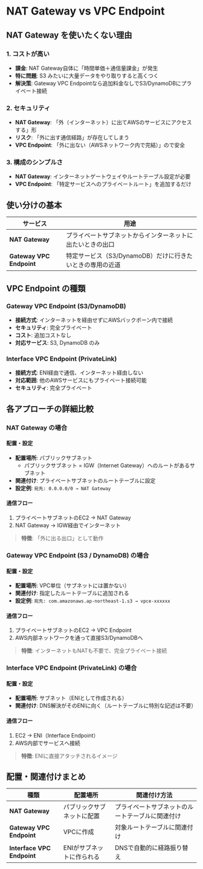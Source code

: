 # NAT Gateway vs VPC Endpoint

## NAT Gateway を使いたくない理由

### 1. コストが高い
- **課金**: NAT Gateway自体に「時間単価＋通信量課金」が発生
- **特に問題**: S3 みたいに大量データをやり取りすると高くつく
- **解決策**: Gateway VPC Endpointなら追加料金なしでS3/DynamoDBにプライベート接続

### 2. セキュリティ
- **NAT Gateway**: 「外（インターネット）に出てAWSのサービスにアクセスする」形
- **リスク**: 「外に出す通信経路」が存在してしまう
- **VPC Endpoint**: 「外に出ない（AWSネットワーク内で完結）」ので安全

### 3. 構成のシンプルさ
- **NAT Gateway**: インターネットゲートウェイやルートテーブル設定が必要
- **VPC Endpoint**: 「特定サービスへのプライベートルート」を追加するだけ

## 使い分けの基本

| サービス | 用途 |
|---------|------|
| **NAT Gateway** | プライベートサブネットからインターネットに出たいときの出口 |
| **Gateway VPC Endpoint** | 特定サービス（S3/DynamoDB）だけに行きたいときの専用の近道 |

## VPC Endpoint の種類

### Gateway VPC Endpoint (S3/DynamoDB)
- **接続方式**: インターネットを経由せずにAWSバックボーン内で接続
- **セキュリティ**: 完全プライベート
- **コスト**: 追加コストなし
- **対応サービス**: S3, DynamoDB のみ

### Interface VPC Endpoint (PrivateLink)
- **接続方式**: ENI経由で通信、インターネット経由しない
- **対応範囲**: 他のAWSサービスにもプライベート接続可能
- **セキュリティ**: 完全プライベート

## 各アプローチの詳細比較

### NAT Gateway の場合

#### 配置・設定
- **配置場所**: パブリックサブネット
  - パブリックサブネット = IGW（Internet Gateway）へのルートがあるサブネット
- **関連付け**: プライベートサブネットのルートテーブルに設定
- **設定例**: `宛先: 0.0.0.0/0 → NAT Gateway`

#### 通信フロー
1. プライベートサブネットのEC2 → NAT Gateway
2. NAT Gateway → IGW経由でインターネット

> **特徴**: 「外に出る出口」として動作

### Gateway VPC Endpoint (S3 / DynamoDB) の場合

#### 配置・設定
- **配置場所**: VPC単位（サブネットには置かない）
- **関連付け**: 指定したルートテーブルに追加される
- **設定例**: `宛先: com.amazonaws.ap-northeast-1.s3 → vpce-xxxxxx`

#### 通信フロー
1. プライベートサブネットのEC2 → VPC Endpoint
2. AWS内部ネットワークを通って直接S3/DynamoDBへ

> **特徴**: インターネットもNATも不要で、完全プライベート接続

### Interface VPC Endpoint (PrivateLink) の場合

#### 配置・設定
- **配置場所**: サブネット（ENIとして作成される）
- **関連付け**: DNS解決がそのENIに向く（ルートテーブルに特別な記述は不要）

#### 通信フロー
1. EC2 → ENI（Interface Endpoint）
2. AWS内部でサービスへ接続

> **特徴**: ENIに直接アタッチされるイメージ

## 配置・関連付けまとめ

| 種類 | 配置場所 | 関連付け方法 |
|------|----------|-------------|
| **NAT Gateway** | パブリックサブネットに配置 | プライベートサブネットのルートテーブルに関連付け |
| **Gateway VPC Endpoint** | VPCに作成 | 対象ルートテーブルに関連付け |
| **Interface VPC Endpoint** | ENIがサブネットに作られる | DNSで自動的に経路振り替え |